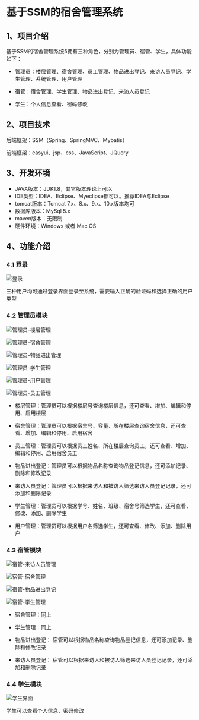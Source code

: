 # 基于SSM的宿舍管理系统

## 1、项目介绍

基于SSM的宿舍管理系统5拥有三种角色，分别为管理员、宿管、学生，具体功能如下：

- 管理员：楼层管理、宿舍管理、员工管理、物品进出登记、来访人员登记、学生管理、系统管理、用户管理

- 宿管：宿舍管理、学生管理、物品进出登记、来访人员登记

- 学生：个人信息查看、密码修改



## 2、项目技术

后端框架：SSM（Spring、SpringMVC、Mybatis）

前端框架：easyui、jsp、css、JavaScript、JQuery

## 3、开发环境

- JAVA版本：JDK1.8，其它版本理论上可以
- IDE类型：IDEA、Eclipse、Myeclipse都可以。推荐IDEA与Eclipse
- tomcat版本：Tomcat 7.x、8.x、9.x、10.x版本均可
- 数据库版本：MySql 5.x
- maven版本：无限制
- 硬件环境：Windows 或者 Mac OS


## 4、功能介绍

### 4.1 登录

![登录](https://project-images-1256969109.cos.ap-chongqing.myqcloud.com/Typora-Images/20220515002955.jpg)

三种用户均可通过登录界面登录至系统，需要输入正确的验证码和选择正确的用户类型

### 4.2 管理员模块

![管理员-楼层管理](https://project-images-1256969109.cos.ap-chongqing.myqcloud.com/Typora-Images/20220515003032.jpg)

![管理员-宿舍管理](https://project-images-1256969109.cos.ap-chongqing.myqcloud.com/Typora-Images/20220515003037.jpg)

![管理员-物品进出管理](https://project-images-1256969109.cos.ap-chongqing.myqcloud.com/Typora-Images/20220515003040.jpg)

![管理员-学生管理](https://project-images-1256969109.cos.ap-chongqing.myqcloud.com/Typora-Images/20220515003041.jpg)

![管理员-用户管理](https://project-images-1256969109.cos.ap-chongqing.myqcloud.com/Typora-Images/20220515003043.jpg)

![管理员-员工管理](https://project-images-1256969109.cos.ap-chongqing.myqcloud.com/Typora-Images/20220515003048.jpg)

- 楼层管理：管理员可以根据楼层号查询楼层信息，还可查看、增加、编辑和停用、启用楼层

- 宿舍管理：管理员可以根据宿舍号、容量、所在楼层查询宿舍信息，还可查看、增加、编辑和停用、启用宿舍

- 员工管理：管理员可以根据员工姓名、所在楼层查询员工，还可查看、增加、编辑和停用、启用宿舍员工

- 物品进出登记：管理员可以根据物品名称查询物品登记信息，还可添加记录、删除和修改记录

- 来访人员登记：管理员可以根据来访人和被访人筛选来访人员登记记录，还可添加和删除记录

- 学生管理：管理员可以根据学号、姓名、班级、宿舍号筛选学生，还可查看、修改、添加、删除学生

- 用户管理：管理员可以根据用户名筛选学生，还可查看、修改、添加、删除用户


### 4.3 宿管模块

![宿管-来访人员管理](https://project-images-1256969109.cos.ap-chongqing.myqcloud.com/Typora-Images/20220515003523.jpg)

![宿管-宿舍管理](https://project-images-1256969109.cos.ap-chongqing.myqcloud.com/Typora-Images/20220515003526.jpg)

![宿管-物品进出登记](https://project-images-1256969109.cos.ap-chongqing.myqcloud.com/Typora-Images/20220515003529.jpg)

![宿管-学生管理](https://project-images-1256969109.cos.ap-chongqing.myqcloud.com/Typora-Images/20220515003531.jpg)

- 宿舍管理：同上

- 学生管理：同上

- 物品进出登记： 宿管可以根据物品名称查询物品登记信息，还可添加记录、删除和修改记录

- 来访人员登记： 宿管可以根据来访人和被访人筛选来访人员登记记录，还可添加和删除记录


### 4.4 学生模块

![学生界面](https://project-images-1256969109.cos.ap-chongqing.myqcloud.com/Typora-Images/20220515003607.jpg)

学生可以查看个人信息、密码修改





